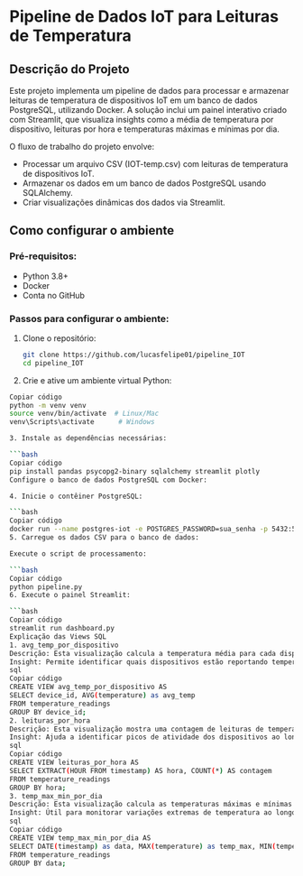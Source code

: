 # Pipeline de Dados IoT para Leituras de Temperatura

## Descrição do Projeto
Este projeto implementa um pipeline de dados para processar e armazenar leituras de temperatura de dispositivos IoT em um banco de dados PostgreSQL, utilizando Docker. A solução inclui um painel interativo criado com Streamlit, que visualiza insights como a média de temperatura por dispositivo, leituras por hora e temperaturas máximas e mínimas por dia.

O fluxo de trabalho do projeto envolve:

- Processar um arquivo CSV (IOT-temp.csv) com leituras de temperatura de dispositivos IoT.
- Armazenar os dados em um banco de dados PostgreSQL usando SQLAlchemy.
- Criar visualizações dinâmicas dos dados via Streamlit.

## Como configurar o ambiente

### Pré-requisitos:
- Python 3.8+
- Docker
- Conta no GitHub

### Passos para configurar o ambiente:
1. Clone o repositório:

   ```bash
   git clone https://github.com/lucasfelipe01/pipeline_IOT
   cd pipeline_IOT
2. Crie e ative um ambiente virtual Python:

```bash
Copiar código
python -m venv venv
source venv/bin/activate  # Linux/Mac
venv\Scripts\activate      # Windows

3. Instale as dependências necessárias:

```bash
Copiar código
pip install pandas psycopg2-binary sqlalchemy streamlit plotly
Configure o banco de dados PostgreSQL com Docker:

4. Inicie o contêiner PostgreSQL:

```bash
Copiar código
docker run --name postgres-iot -e POSTGRES_PASSWORD=sua_senha -p 5432:5432 -d postgres
5. Carregue os dados CSV para o banco de dados:

Execute o script de processamento:

```bash
Copiar código
python pipeline.py
6. Execute o painel Streamlit:

```bash
Copiar código
streamlit run dashboard.py
Explicação das Views SQL
1. avg_temp_por_dispositivo
Descrição: Esta visualização calcula a temperatura média para cada dispositivo.
Insight: Permite identificar quais dispositivos estão reportando temperaturas consistentemente mais altas ou mais baixas.
sql
Copiar código
CREATE VIEW avg_temp_por_dispositivo AS
SELECT device_id, AVG(temperature) as avg_temp
FROM temperature_readings
GROUP BY device_id;
2. leituras_por_hora
Descrição: Esta visualização mostra uma contagem de leituras de temperatura agrupadas por hora.
Insight: Ajuda a identificar picos de atividade dos dispositivos ao longo do dia.
sql
Copiar código
CREATE VIEW leituras_por_hora AS
SELECT EXTRACT(HOUR FROM timestamp) AS hora, COUNT(*) AS contagem
FROM temperature_readings
GROUP BY hora;
3. temp_max_min_por_dia
Descrição: Esta visualização calcula as temperaturas máximas e mínimas para cada dia.
Insight: Útil para monitorar variações extremas de temperatura ao longo do tempo.
sql
Copiar código
CREATE VIEW temp_max_min_por_dia AS
SELECT DATE(timestamp) as data, MAX(temperature) as temp_max, MIN(temperature) as temp_min
FROM temperature_readings
GROUP BY data;
